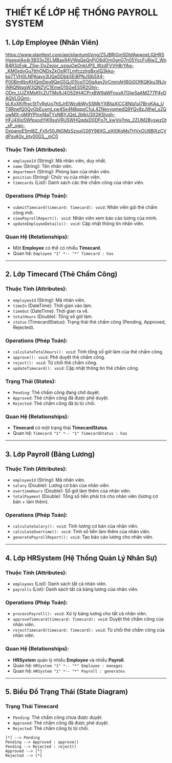 
# THIẾT KẾ LỚP HỆ THỐNG PAYROLL SYSTEM

## 1. **Lớp Employee (Nhân Viên)**
https://www.planttext.com/api/plantuml/png/Z5JBRjGm5DtdAwwoeLIQHRSHgeeqIAs4r3B33xZELMBas94VWqQeQnPiO8dOm0gnG7n05YocFv8lw2_WnB4R3zEgk_ZSw-DxZezpr_qzquOeOnkUPS_WzdFVVH8rYAg-_KM0xdvGu7tthONDxZkOslRTLmfczzlrqBxxIQ3kku-kq7TVH0LNPAiavx3UQeDDbb5Ej8PNJSlb5X4-P00Bm6bvKHQmDeg9QeG5QJ01IcpTO0qAay2jrCmmAHBGi0OfKQKku3NJviNRQNtggW3QNZVC1EmeD1SGeES5R2Ghn-ODm_UJZXMsKfcZUTMs9J4O52tH4CPrxBW9aWFnuvA7GIwSaAMZ77P4yDAQVLGQmi-bLKxXKjfhxc5tTyRgUo7hSJrEIWcdbWySSMkYXBIjaXjCC8Nla1uI7BrxKAa_UT8RnefQ0QvGbEuxmLxw4Se4N8qppC1uL4ZNevvgmedQ9YQv8zJWwl_sZQuwMX-oM9YPjnxf4aTYxNBYJQeL2bIkU3X2KSlvoh-HFJ4Xlo5WfpxodYiK9sgVRUSWHQqdxD0DFp7t_kwVq7mp_2ZUM2ByswzOt_sP_ogo-DxpanoE5ml8Z_Fx5r50JNGMzSzxuiO26Y98XG_qXI0KqMsTHVxOU9BlXzCVdPsvA0x_kty0003__mC0
### **Thuộc Tính (Attributes):**
- `employeeId` (String): Mã nhân viên, duy nhất.
- `name` (String): Tên nhân viên.
- `department` (String): Phòng ban của nhân viên.
- `position` (String): Chức vụ của nhân viên.
- `timecards` (List<Timecard>): Danh sách các thẻ chấm công của nhân viên.

### **Operations (Phép Toán):**
- `submitTimecard(timecard: Timecard): void`: Nhân viên gửi thẻ chấm công mới.
- `viewPayrollReport(): void`: Nhân viên xem báo cáo lương của mình.
- `updateEmployeeDetails(): void`: Cập nhật thông tin nhân viên.

### **Quan Hệ (Relationships):**
- Một **Employee** có thể có nhiều **Timecard**.
- Quan hệ: `Employee "1" *-- "*" Timecard : has`

---

## 2. **Lớp Timecard (Thẻ Chấm Công)**

### **Thuộc Tính (Attributes):**
- `employeeId` (String): Mã nhân viên.
- `timeIn` (DateTime): Thời gian vào làm.
- `timeOut` (DateTime): Thời gian ra về.
- `totalHours` (Double): Tổng số giờ làm.
- `status` (TimecardStatus): Trạng thái thẻ chấm công (Pending, Approved, Rejected).

### **Operations (Phép Toán):**
- `calculateTotalHours(): void`: Tính tổng số giờ làm của thẻ chấm công.
- `approve(): void`: Phê duyệt thẻ chấm công.
- `reject(): void`: Từ chối thẻ chấm công.
- `updateTimecard(): void`: Cập nhật thông tin thẻ chấm công.

### **Trạng Thái (States):**
- `Pending`: Thẻ chấm công đang chờ duyệt.
- `Approved`: Thẻ chấm công đã được phê duyệt.
- `Rejected`: Thẻ chấm công đã bị từ chối.

### **Quan Hệ (Relationships):**
- **Timecard** có một trạng thái **TimecardStatus**.
- Quan hệ: `Timecard "1" *-- "1" TimecardStatus : has`

---

## 3. **Lớp Payroll (Bảng Lương)**

### **Thuộc Tính (Attributes):**
- `employeeId` (String): Mã nhân viên.
- `salary` (Double): Lương cơ bản của nhân viên.
- `overtimeHours` (Double): Số giờ làm thêm của nhân viên.
- `totalPayment` (Double): Tổng số tiền phải trả cho nhân viên (lương cơ bản + làm thêm).

### **Operations (Phép Toán):**
- `calculateSalary(): void`: Tính lương cơ bản của nhân viên.
- `calculateOvertime(): void`: Tính số tiền làm thêm của nhân viên.
- `generatePayrollReport(): void`: Tạo báo cáo lương cho nhân viên.

---

## 4. **Lớp HRSystem (Hệ Thống Quản Lý Nhân Sự)**

### **Thuộc Tính (Attributes):**
- `employees` (List<Employee>): Danh sách tất cả nhân viên.
- `payrolls` (List<Payroll>): Danh sách tất cả bảng lương của nhân viên.

### **Operations (Phép Toán):**
- `processPayroll(): void`: Xử lý bảng lương cho tất cả nhân viên.
- `approveTimecard(timecard: Timecard): void`: Duyệt thẻ chấm công của nhân viên.
- `rejectTimecard(timecard: Timecard): void`: Từ chối thẻ chấm công của nhân viên.

### **Quan Hệ (Relationships):**
- **HRSystem** quản lý nhiều **Employee** và nhiều **Payroll**.
- Quan hệ: `HRSystem "1" *-- "*" Employee : manages`
- Quan hệ: `HRSystem "1" *-- "*" Payroll : generates`

---

## 5. **Biểu Đồ Trạng Thái (State Diagram)**

### **Trạng Thái Timecard**

- `Pending`: Thẻ chấm công chưa được duyệt.
- `Approved`: Thẻ chấm công đã được phê duyệt.
- `Rejected`: Thẻ chấm công bị từ chối.

```plaintext
[*] --> Pending
Pending --> Approved : approve()
Pending --> Rejected : reject()
Approved --> [*]
Rejected --> [*]
